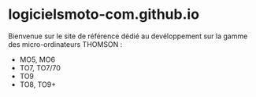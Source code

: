 # logicielsmoto-com.github.io

Bienvenue sur le site de référence dédié au devéloppement sur la gamme des micro-ordinateurs THOMSON :

- MO5, MO6
- TO7, TO7/70
- TO9
- TO8, TO9+
